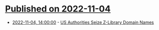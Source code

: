 # [Published on 2022-11-04](index.md)

* [2022-11-04, 14:00:00](https://yro.slashdot.org/story/22/11/04/1340206/us-authorities-seize-z-library-domain-names?utm_source=rss1.0mainlinkanon&utm_medium=feed) - [US Authorities Seize Z-Library Domain Names](https://yro.slashdot.org/story/22/11/04/1340206/us-authorities-seize-z-library-domain-names?utm_source=rss1.0mainlinkanon&utm_medium=feed)
